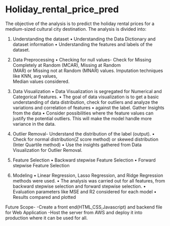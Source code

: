 # Holiday_rental_price_pred

The objective of the analysis is to predict the holiday rental prices for a medium-sized cultural city destination. The analysis is divided into:

1. Understanding the dataset
•	Understanding the Data Dictionary and dataset information
•	Understanding the features and labels of the dataset.

3. Data Preprocessing
•	Checking for null values- Check for Missing Completely at Random (MCAR), Missing at Random   
    (MAR) or Missing not at Random (MNAR) values. Imputation techniques like KNN, avg values,     
    Median values considered.
   

4. Data Visualization
•	Data Visualization is segregated for Numerical and Categorical Features.
•	The goal of data visualization is to get a basic understanding of data distribution, check for outliers and analyze the variations and correlation of features 
•	against the label. Gather Insights from the data
•	Consider possibilities where the feature values can justify the potential outliers. This 
will make the model handle more variance in the data.

5. Outlier Removal- Understand the distribution of the label (output).
•	Check for normal distribution(Z score method) or skewed distribution (Inter Quartile   method)
•	Use the insights gathered from Data Visualization for Outlier Removal.
  
6. Feature Selection
•	Backward stepwise Feature Selection
•	Forward stepwise Feature Selection
       
7. Modeling
•	Linear Regression, Lasso Regression, and Ridge Regression methods were used.
•	The analysis was carried out for all features, from backward stepwise selection and forward stepwise selection.
•	Evaluation parameters like MSE and R2 considered for each model
•	Results compared and plotted

Future Scope- 
-Create a front end(HTML,CSS,Javascript) and backend file for Web Application
-Host the server from AWS and deploy it into production where it can be used for all.

  
  
    
     
     
  
     

   
   

